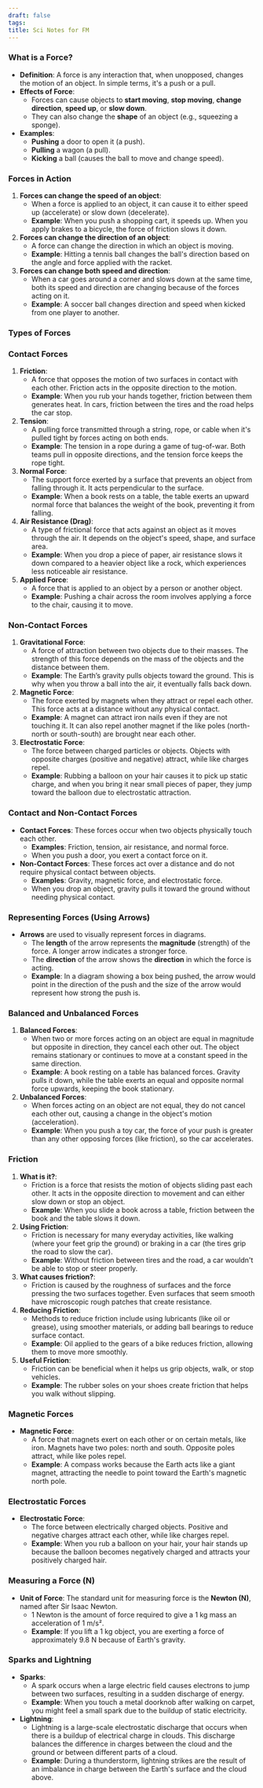 ```yaml
---
draft: false
tags:
title: Sci Notes for FM
---
```


### What is a Force?

- **Definition**: A force is any interaction that, when unopposed, changes the motion of an object. In simple terms, it's a push or a pull.
- **Effects of Force**:
  - Forces can cause objects to **start moving**, **stop moving**, **change direction**, **speed up**, or **slow down**.
  - They can also change the **shape** of an object (e.g., squeezing a sponge).
- **Examples**:
  - **Pushing** a door to open it (a push).
  - **Pulling** a wagon (a pull).
  - **Kicking** a ball (causes the ball to move and change speed).

### Forces in Action

1. **Forces can change the speed of an object**:
    - When a force is applied to an object, it can cause it to either speed up (accelerate) or slow down (decelerate).
    - **Example**: When you push a shopping cart, it speeds up. When you apply brakes to a bicycle, the force of friction slows it down.
2. **Forces can change the direction of an object**:
    - A force can change the direction in which an object is moving.
    - **Example**: Hitting a tennis ball changes the ball's direction based on the angle and force applied with the racket.
3. **Forces can change both speed and direction**:
    - When a car goes around a corner and slows down at the same time, both its speed and direction are changing because of the forces acting on it.
    - **Example**: A soccer ball changes direction and speed when kicked from one player to another.

### Types of Forces

### **Contact Forces**

1. **Friction**:
    - A force that opposes the motion of two surfaces in contact with each other. Friction acts in the opposite direction to the motion.
    - **Example**: When you rub your hands together, friction between them generates heat. In cars, friction between the tires and the road helps the car stop.
2. **Tension**:
    - A pulling force transmitted through a string, rope, or cable when it's pulled tight by forces acting on both ends.
    - **Example**: The tension in a rope during a game of tug-of-war. Both teams pull in opposite directions, and the tension force keeps the rope tight.
3. **Normal Force**:
    - The support force exerted by a surface that prevents an object from falling through it. It acts perpendicular to the surface.
    - **Example**: When a book rests on a table, the table exerts an upward normal force that balances the weight of the book, preventing it from falling.
4. **Air Resistance (Drag)**:
    - A type of frictional force that acts against an object as it moves through the air. It depends on the object's speed, shape, and surface area.
    - **Example**: When you drop a piece of paper, air resistance slows it down compared to a heavier object like a rock, which experiences less noticeable air resistance.
5. **Applied Force**:
    - A force that is applied to an object by a person or another object.
    - **Example**: Pushing a chair across the room involves applying a force to the chair, causing it to move.

### **Non-Contact Forces**

1. **Gravitational Force**:
    - A force of attraction between two objects due to their masses. The strength of this force depends on the mass of the objects and the distance between them.
    - **Example**: The Earth’s gravity pulls objects toward the ground. This is why when you throw a ball into the air, it eventually falls back down.
2. **Magnetic Force**:
    - The force exerted by magnets when they attract or repel each other. This force acts at a distance without any physical contact.
    - **Example**: A magnet can attract iron nails even if they are not touching it. It can also repel another magnet if the like poles (north-north or south-south) are brought near each other.
3. **Electrostatic Force**:
    - The force between charged particles or objects. Objects with opposite charges (positive and negative) attract, while like charges repel.
    - **Example**: Rubbing a balloon on your hair causes it to pick up static charge, and when you bring it near small pieces of paper, they jump toward the balloon due to electrostatic attraction.

### Contact and Non-Contact Forces

- **Contact Forces**: These forces occur when two objects physically touch each other.
  - **Examples**: Friction, tension, air resistance, and normal force.
  - When you push a door, you exert a contact force on it.
- **Non-Contact Forces**: These forces act over a distance and do not require physical contact between objects.
  - **Examples**: Gravity, magnetic force, and electrostatic force.
  - When you drop an object, gravity pulls it toward the ground without needing physical contact.

### Representing Forces (Using Arrows)

- **Arrows** are used to visually represent forces in diagrams.
  - The **length** of the arrow represents the **magnitude** (strength) of the force. A longer arrow indicates a stronger force.
  - The **direction** of the arrow shows the **direction** in which the force is acting.
  - **Example**: In a diagram showing a box being pushed, the arrow would point in the direction of the push and the size of the arrow would represent how strong the push is.

### Balanced and Unbalanced Forces

1. **Balanced Forces**:
    - When two or more forces acting on an object are equal in magnitude but opposite in direction, they cancel each other out. The object remains stationary or continues to move at a constant speed in the same direction.
    - **Example**: A book resting on a table has balanced forces. Gravity pulls it down, while the table exerts an equal and opposite normal force upwards, keeping the book stationary.
2. **Unbalanced Forces**:
    - When forces acting on an object are not equal, they do not cancel each other out, causing a change in the object's motion (acceleration).
    - **Example**: When you push a toy car, the force of your push is greater than any other opposing forces (like friction), so the car accelerates.

### Friction

1. **What is it?**:
    - Friction is a force that resists the motion of objects sliding past each other. It acts in the opposite direction to movement and can either slow down or stop an object.
    - **Example**: When you slide a book across a table, friction between the book and the table slows it down.
2. **Using Friction**:
    - Friction is necessary for many everyday activities, like walking (where your feet grip the ground) or braking in a car (the tires grip the road to slow the car).
    - **Example**: Without friction between tires and the road, a car wouldn't be able to stop or steer properly.
3. **What causes friction?**:
    - Friction is caused by the roughness of surfaces and the force pressing the two surfaces together. Even surfaces that seem smooth have microscopic rough patches that create resistance.
4. **Reducing Friction**:
    - Methods to reduce friction include using lubricants (like oil or grease), using smoother materials, or adding ball bearings to reduce surface contact.
    - **Example**: Oil applied to the gears of a bike reduces friction, allowing them to move more smoothly.
5. **Useful Friction**:
    - Friction can be beneficial when it helps us grip objects, walk, or stop vehicles.
    - **Example**: The rubber soles on your shoes create friction that helps you walk without slipping.

### Magnetic Forces

- **Magnetic Force**:
  - A force that magnets exert on each other or on certain metals, like iron. Magnets have two poles: north and south. Opposite poles attract, while like poles repel.
  - **Example**: A compass works because the Earth acts like a giant magnet, attracting the needle to point toward the Earth's magnetic north pole.

### Electrostatic Forces

- **Electrostatic Force**:
  - The force between electrically charged objects. Positive and negative charges attract each other, while like charges repel.
  - **Example**: When you rub a balloon on your hair, your hair stands up because the balloon becomes negatively charged and attracts your positively charged hair.

### Measuring a Force (N)

- **Unit of Force**: The standard unit for measuring force is the **Newton (N)**, named after Sir Isaac Newton.
  - 1 Newton is the amount of force required to give a 1 kg mass an acceleration of 1 m/s².
  - **Example**: If you lift a 1 kg object, you are exerting a force of approximately 9.8 N because of Earth's gravity.

### Sparks and Lightning

- **Sparks**:
  - A spark occurs when a large electric field causes electrons to jump between two surfaces, resulting in a sudden discharge of energy.
  - **Example**: When you touch a metal doorknob after walking on carpet, you might feel a small spark due to the buildup of static electricity.
- **Lightning**:
  - Lightning is a large-scale electrostatic discharge that occurs when there is a buildup of electrical charge in clouds. This discharge balances the difference in charges between the cloud and the ground or between different parts of a cloud.
  - **Example**: During a thunderstorm, lightning strikes are the result of an imbalance in charge between the Earth's surface and the cloud above.
